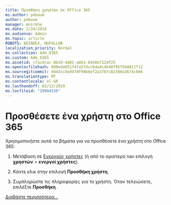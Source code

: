 ```yaml
---
title: Προσθήκη χρηστών σε Office 365
ms.author: pebaum
author: pebaum
manager: mnirkhe
ms.date: 2/24/2018
ms.audience: Admin
ms.topic: article
ROBOTS: NOINDEX, NOFOLLOW
localization_priority: Normal
ms.collection: Adm_O365
ms.custom: Adm_O365
ms.assetid: cfacdcac-8b59-4d81-a8b1-0d16b712df25
ms.openlocfilehash: 600eda051f47a57dcc6da4c4b48f95f5b8021f12
ms.sourcegitcommit: dd43cc0a9470f98b8ef2a3787c823801d674c666
ms.translationtype: MT
ms.contentlocale: el-GR
ms.lasthandoff: 02/12/2019
ms.locfileid: "29904536"
---
```

# <a name="add-a-user-to-office-365"></a>Προσθέσετε ένα χρήστη στο Office 365

Χρησιμοποιήστε αυτά τα βήματα για να προσθέσετε ένα χρήστη στο Office 365:
  
1. Μετάβαση σε [Ενεργούς χρήστες](https://admin.microsoft.com/Adminportal/Home?source=applauncher#/users) (ή από το αριστερό nav επιλογή **χρηστών** \> **ενεργοί χρήστες**).
    
2. Κάντε κλικ στην επιλογή **Προσθήκη χρήστη**.
    
3. Συμπληρώστε τις πληροφορίες για το χρήστη. Όταν τελειώσετε, επιλέξτε **Προσθήκη** . 
    
[Διαβάστε περισσότερα...](https://support.office.com/article/1970f7d6-03b5-442f-b385-5880b9c256ec)
  

